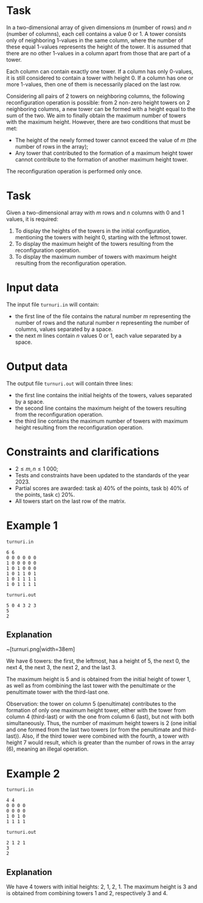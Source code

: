 # Task

In a two-dimensional array of given dimensions $m$ (number of rows) and $n$ (number of columns), each cell contains a value 0 or 1. A tower consists only of neighboring 1-values in the same column, where the number of these equal 1-values represents the height of the tower. It is assumed that there are no other 1-values in a column apart from those that are part of a tower.

Each column can contain exactly one tower. If a column has only 0-values, it is still considered to contain a tower with height 0. If a column has one or more 1-values, then one of them is necessarily placed on the last row.

Considering all pairs of 2 towers on neighboring columns, the following reconfiguration operation is possible: from 2 non-zero height towers on 2 neighboring columns, a new tower can be formed with a height equal to the sum of the two. We aim to finally obtain the maximum number of towers with the maximum height. However, there are two conditions that must be met:
- The height of the newly formed tower cannot exceed the value of $m$ (the number of rows in the array);
- Any tower that contributed to the formation of a maximum height tower cannot contribute to the formation of another maximum height tower.

The reconfiguration operation is performed only once.

# Task

Given a two-dimensional array with $m$ rows and $n$ columns with 0 and 1 values, it is required:

1. To display the heights of the towers in the initial configuration, mentioning the towers with height 0, starting with the leftmost tower.
2. To display the maximum height of the towers resulting from the reconfiguration operation.
3. To display the maximum number of towers with maximum height resulting from the reconfiguration operation.

# Input data

The input file `turnuri.in` will contain:

- the first line of the file contains the natural number $m$ representing the number of rows and the natural number $n$ representing the number of columns, values separated by a space.
- the next $m$ lines contain $n$ values 0 or 1, each value separated by a space.

# Output data

The output file `turnuri.out` will contain three lines:

- the first line contains the initial heights of the towers, values separated by a space.
- the second line contains the maximum height of the towers resulting from the reconfiguration operation.
- the third line contains the maximum number of towers with maximum height resulting from the reconfiguration operation.

# Constraints and clarifications

* $2 \leq m, n \leq 1\ 000$;
* Tests and constraints have been updated to the standards of the year 2023.
* Partial scores are awarded: task a) 40% of the points, task b) 40% of the points, task c) 20%.
* All towers start on the last row of the matrix.

# Example 1

`turnuri.in`
```
6 6
0 0 0 0 0 0
1 0 0 0 0 0
1 0 1 0 0 0
1 0 1 1 0 1
1 0 1 1 1 1
1 0 1 1 1 1
```

`turnuri.out`
```
5 0 4 3 2 3
5
2
```

## Explanation

~[turnuri.png|width=38em]

We have 6 towers: the first, the leftmost, has a height of 5, the next 0, the next 4, the next 3, the next 2, and the last 3.

The maximum height is 5 and is obtained from the initial height of tower 1, as well as from combining the last tower with the penultimate or the penultimate tower with the third-last one.

Observation: the tower on column 5 (penultimate) contributes to the formation of only one maximum height tower, either with the tower from column 4 (third-last) or with the one from column 6 (last), but not with both simultaneously. Thus, the number of maximum height towers is 2 (one initial and one formed from the last two towers (or from the penultimate and third-last)). Also, if the third tower were combined with the fourth, a tower with height 7 would result, which is greater than the number of rows in the array (6), meaning an illegal operation.

# Example 2

`turnuri.in`
```
4 4
0 0 0 0
0 0 0 0
1 0 1 0
1 1 1 1
```

`turnuri.out`
```
2 1 2 1
3
2
```

## Explanation

We have 4 towers with initial heights: 2, 1, 2, 1. The maximum height is 3 and is obtained from combining towers 1 and 2, respectively 3 and 4.